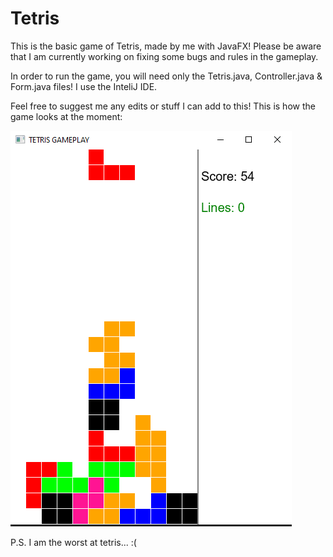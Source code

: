 # Tetris
This is the basic game of Tetris, made by me with JavaFX!
Please be aware that I am currently working on fixing some bugs and rules in the gameplay.

In order to run the game, you will need only the Tetris.java, Controller.java & Form.java files!
I use the InteliJ IDE.

Feel free to suggest me any edits or stuff I can add to this!
This is how the game looks at the moment:

![](ExampleTetris.PNG)

P.S. I am the worst at tetris... :(
